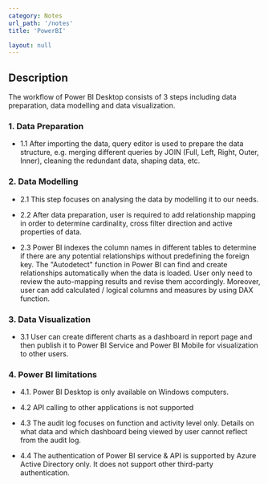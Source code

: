 ```yaml
---
category: Notes
url_path: '/notes'
title: 'PowerBI'

layout: null
---
```


## Description

The workflow of Power BI Desktop consists of 3 steps including data preparation, data modelling and data visualization. 

### 1. Data Preparation

+ 1.1 After importing the data, query editor is used to prepare the data structure, e.g. merging different queries by JOIN (Full, Left, Right, Outer, Inner), cleaning the redundant data, shaping data, etc.

### 2. Data Modelling

+ 2.1 This step focuses on analysing the data by modelling it to our needs.

+ 2.2 After data preparation, user is required to add relationship mapping in order to determine cardinality, cross filter direction and active properties of data.

+ 2.3 Power BI indexes the column names in different tables to determine if there are any potential relationships without predefining the foreign key. The "Autodetect" function in Power BI can find and create relationships automatically when the data is loaded. User only need to review the auto-mapping results and revise them accordingly.  Moreover, user can add calculated / logical columns and measures by using DAX function.

### 3. Data Visualization

+ 3.1 User can create different charts as a dashboard in report page and then publish it to Power BI Service and Power BI Mobile for visualization to other users.

### 4. Power BI limitations

+ 4.1. Power BI Desktop is only available on Windows computers.

+ 4.2 API calling to other applications is not supported

+ 4.3 The audit log focuses on function and activity level only. Details on what data and which dashboard being viewed by user cannot reflect from the audit log.

+ 4.4 The authentication of Power BI service & API is supported by Azure Active Directory only. It does not support other  third-party authentication.
